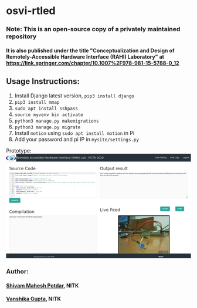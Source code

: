 # osvi-rtled

### Note: This is an open-source copy of a privately maintained repository
#### It is also published under the title "Conceptualization and Design of Remotely-Accessible Hardware Interface (RAHI) Laboratory" at https://link.springer.com/chapter/10.1007%2F978-981-15-5788-0_12

## Usage Instructions:

1. Install Django latest version, ```pip3 install django```
2. ```pip3 install mmap```
3. ```sudo apt install sshpass```
2. ```source myvenv bin activate```
3. ```python3 manage.py makemigrations```
4. ```python3 manage.py migrate```
5. Install ```motion``` using ```sudo apt install motion``` in Pi
6. Add your password and pi IP in ```mysite/settings.py```

Prototype:
![Home](https://github.com/vansjyo/OSVI-RemoteControl/blob/master/osvi.png)

### Author:

#### [Shivam Mahesh Potdar](https://github.com/shivampotdar), NITK


#### [Vanshika Gupta](https://github.com/vansjyo), NITK



